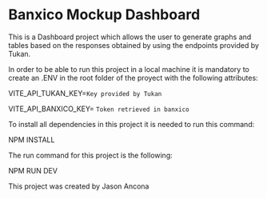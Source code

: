 
# Banxico Mockup Dashboard

This is a Dashboard project which allows the user to generate graphs and tables based on the responses obtained by using the endpoints provided by Tukan. 

In order to be able to run this project in a local machine it is mandatory to create an .ENV in the root folder of the proyect with the following attributes:

VITE_API_TUKAN_KEY=`Key provided by Tukan`

VITE_API_BANXICO_KEY= `Token retrieved in banxico`

To install all dependencies in this project it is needed to run this command:

 NPM INSTALL

The run command for this project is the following:
 
 NPM RUN DEV


This project was created by Jason Ancona
